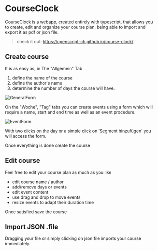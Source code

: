 # CourseClock

 CourseClock is a webapp, created entirely with typescript, that allows you to create, edit and organize your course plan, being able to import and export it as pdf or json file.
> check it out: https://openscript-ch.github.io/course-clock/


## Create course

It is as easy as, in The "Allgemein" Tab

1. define the name of the course
2. define the author's name
3. determine the number of days the course will have.

![GeneralForm](https://github.com/openscript-ch/course-clock/assets/111817341/51fd8d58-8ffe-4fcb-8880-f35044a54bc3)

On the "Woche", "Tag" tabs you can create events using a form which will require a name, start and end time as well as an event procedure.

![EventForm](https://github.com/openscript-ch/course-clock/assets/111817341/feaaede7-feda-4345-9ae3-27cf8ec72489)

With two clicks on the day or a simple click on 'Segment hinzufügen' you will access the form.

Once everything is done create the course

## Edit course

Feel free to edit your course plan as much as you like

- edit course name / author
- add/remove days or events
- edit event content
- use drag and drop to move events
- resize events to adapt their duration time

Once satisfied save the course

## Import JSON .file
Dragging your file or simply clicking on json.file imports your course  immediately. 
